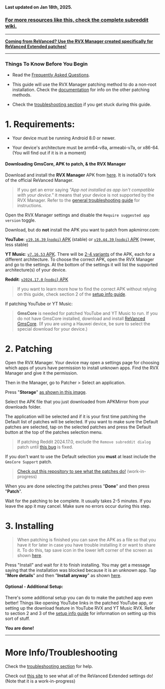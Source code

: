 **Last updated on Jan 18th, 2025.**



### [For more resources like this, check the complete subreddit wiki.](https://reddit.com/r/revancedextended/w/index)

___

**[Coming from ReVanced? Use the RVX Manager created specifically for ReVanced Extended patches!](https://github.com/inotia00/revanced-manager/releases/latest)**

___





### **Things To Know Before You Begin**


* Read the [Frequently Asked Questions](https://www.reddit.com/r/revancedextended/wiki/faq/).


* This guide will use the RVX Manager patching method to do a non-root installation. Check the [documentation](https://github.com/inotia00/revanced-documentation#revanced-extended-documentation) for info on the other patching methods.


* Check the [troubleshooting section](https://www.reddit.com/r/revancedextended/wiki/troubleshooting/) if you get stuck during this guide.





# **1. Requirements:**


* Your device must be running Android 8.0 or newer.


* Your device's architecture must be arm64-v8a, armeabi-v7a, or x86-64. (You will find out if it is in a moment) 





#### **Downloading GmsCore, APK to patch, & the RVX Manager**


Download and install the **RVX Manager** APK from [here](https://github.com/inotia00/revanced-manager/releases/latest). It is inotia00's fork of the official ReVanced Manager.

> If you get an error saying *"App not installed as app isn't compatible with your device."* it means that your device is not supported by the RVX Manager. Refer to the [general troubleshooting guide](https://github.com/ReVanced-Extended-Community/Community-Guides/blob/main/community-wiki/general-troubleshooting.md) for instructions.


Open the RVX Manager settings and disable the `Require suggested app version` toggle.


Download, but do **not** install the APK you want to patch from apkmirror.com:

**YouTube**: [`v19.16.39` (`nodpi`) APK](https://www.apkmirror.com/apk/google-inc/youtube/youtube-19-16-39-release/youtube-19-16-39-android-apk-download/) (stable) or [`v19.44.39` (`nodpi`) APK](https://www.apkmirror.com/apk/google-inc/youtube/youtube-19-44-39-release/youtube-19-44-39-android-apk-download/) (newer, less stable)

**YT Music**: [`v7.16.53` APK](https://www.apkmirror.com/apk/google-inc/youtube-music/youtube-music-7-16-53-release/#downloads). There will be [2-4 variants](https://i.imgur.com/KRmvhWh.png) of the APK, each for a different architecture. To choose the correct APK, open the RVX Manager and go to the settings. At the bottom of the settings it will list the supported architecture(s) of your device.

**Reddit**: [`v2024.17.0` (`nodpi`) APK](https://www.apkmirror.com/apk/redditinc/reddit/reddit-2024-17-0-release/reddit-2024-17-0-2-android-apk-download/)



> If you want to learn more how to find the correct APK without relying on this guide, check section 2 of the [setup info guide](https://github.com/ReVanced-Extended-Community/Community-Guides/blob/main/community-wiki/patching%20%26%20setup%20info.md#2-general-info-for-patching-and-feature-setup).



If patching YouTube or YT Music:
> **GmsCore** is needed for patched YouTube and YT Music to run. If you do not have GmsCore installed, download and install [ReVanced GmsCore](https://github.com/ReVanced/GmsCore/releases/latest). (If you are using a Hauwei device, be sure to select the special download for your device.)





# **2. Patching**


Open the RVX Manager. Your device may open a settings page for choosing which apps of yours have permission to install unknown apps. Find the RVX Manager and give it the permission.


Then in the Manager, go to Patcher > Select an application.


Press "**Storage**" [as shown in this image](https://imgur.com/a/vx64z3S).


Select the APK file that you just downloaded from APKMirror from your downloads folder.


The application will be selected and if it is your first time patching the Default list of patches will be selected. If you want to make sure the Default patches are selected, tap on the selected patches and press the Default button at the top of the patches selection menu.

> If patching Reddit 2024.17.0, exclude the `Remove subreddit dialog` patch until [this bug](https://github.com/inotia00/ReVanced_Extended/issues/2688#issuecomment-2597473135) is fixed.

If you don't want to use the Default selection you **must** at least include the `GmsCore Support` patch.



> [Check out this repository to see what the patches do!](https://github.com/ReVanced-Extended-Community/Patches-Documentation#patches-documentation) (work-in-progress)


When you are done selecting the patches press "**Done**" and then press "**Patch**".


Wait for the patching to be complete. It usually takes 2-5 minutes. If you leave the app it may cancel. Make sure no errors occur during this step.





# **3. Installing**


> When patching is finished you can save the APK as a file so that you have it for later in case you have trouble installing it or want to share it. To do this, tap save icon in the lower left corner of the screen as shown [here](https://imgur.com/a/FKD0okE).


Press "Install" and wait for it to finish installing. You may get a message saying that the installation was blocked because it is an unknown app. Tap "**More details**" and then "**Install anyway**" as shown [here](https://imgur.com/a/iLP2m7l).





#### **Optional - Additional Setup:**

There's some additional setup you can do to make the patched app even better! Things like opening YouTube links in the patched YouTube app, or setting up the download feature in YouTube RVX and YT Music RVX. Refer to section 2 and 3 of the [setup info guide](https://github.com/ReVanced-Extended-Community/Community-Guides/blob/main/community-wiki/patching%20%26%20setup%20info.md#2-general-info-for-patching-and-feature-setup) for information on setting up this sort of stuff.



**You are done!**

___





# **More Info/Troubleshooting**


Check the [troubleshooting section](https://www.reddit.com/r/revancedextended/wiki/troubleshooting/) for help.


Check out [this site](https://kazimmt.github.io/#revanced-extended-features) to see what all of the ReVanced Extended settings do! (Note that it is a work-in-progress)
